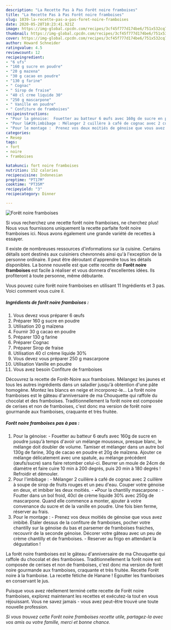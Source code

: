 ```yaml
---
description: "La Recette Pas à Pas Forêt noire framboises"
title: "La Recette Pas à Pas Forêt noire framboises"
slug: 1039-la-recette-pas-a-pas-foret-noire-framboises
date: 2020-05-28T10:23:41.921Z
image: https://img-global.cpcdn.com/recipes/3cf45f777d174be6/751x532cq70/foret-noire-framboises-photo-principale-de-la-recette.jpg
thumbnail: https://img-global.cpcdn.com/recipes/3cf45f777d174be6/751x532cq70/foret-noire-framboises-photo-principale-de-la-recette.jpg
cover: https://img-global.cpcdn.com/recipes/3cf45f777d174be6/751x532cq70/foret-noire-framboises-photo-principale-de-la-recette.jpg
author: Howard Schneider
ratingvalue: 4.5
reviewcount: 12
recipeingredient:
- "6 ufs"
- "160 g sucre en poudre"
- "20 g mazena"
- "30 g cacao en poudre"
- "130 g farine"
- " Cognac"
- " Sirop de fraise"
- "40 cl crme liquide 30"
- "250 g mascarpone"
- " Vanille en poudre"
- " Confiture de framboises"
recipeinstructions:
- "Pour la génoise:  Fouetter au batteur 6 œufs avec 160g de sucre en poudre jusqu&#39;à temps d&#39;avoir un mélange mousseux, presque blanc, le mélange doit doubler de volume. Tamiser et mélanger dans un autre bol 130g de farine, 30g de cacao en poudre et 20g de maïzena. Ajouter ce mélange délicatement avec une spatule, au mélange précédent (œufs/sucre) sans faire retomber celui-ci. Beurrer un moule de 24cm de diamètre et faire cuire 10 min à 200 degrés, puis 20 min à 180 degrés ! Refroidir et démouler."
- "Pour l&#39;imbibage : Mélanger 2 cuillère à café de cognac avec 2 cuillère à soupe de sirop de fruits rouges et un peu d&#39;eau. Couper votre génoise en deux, et imbiber les deux moitiés.  ▪︎Pour la chantilly mascarpone : Foutter dans un bol froid, 40cl de crème liquide 30% avec 250g de mascarpone. Quand elle commence a monter, ajouter à votre convenance du sucre et de la vanille en poudre. Une fois bien ferme, réserver au frais."
- "Pour le montage :  Prenez vos deux moitiés de génoise que vous avez imbibé. Étaler dessus de la confiture de framboises, pocher votre chantilly sur la génoise du bas et parsemer de framboises fraiches, recouvrir de la seconde génoise. Décorer votre gâteau avec un peu de crème chantilly et de framboises.  Reserver au frigo en attendant la dégustation !"
categories:
- Resep
tags:
- fort
- noire
- framboises

katakunci: fort noire framboises 
nutrition: 152 calories
recipecuisine: Indonesian
preptime: "PT17M"
cooktime: "PT35M"
recipeyield: "3"
recipecategory: Dinner

---
```



![Forêt noire framboises](https://img-global.cpcdn.com/recipes/3cf45f777d174be6/751x532cq70/foret-noire-framboises-photo-principale-de-la-recette.jpg)

Si vous recherchez une recette forêt noire framboises, ne cherchez plus! Nous vous fournissons uniquement la recette parfaite forêt noire framboises ici. Nous avons également une grande variété de recettes à essayer.

Il existe de nombreuses ressources d'informations sur la cuisine. Certains détails sont destinés aux cuisiniers chevronnés ainsi qu'à l'exception de la personne ordinaire. Il peut être déroutant d'apprendre tous les détails disponibles. La bonne nouvelle est que cette recette de <strong> Forêt noire framboises </strong> est facile à réaliser et vous donnera d'excellentes idées. Ils profiteront à toute personne, même débutante.

<!--inarticleads1-->

Vous pouvez cuire forêt noire framboises en utilisant 11 Ingrédients et 3 pas. Voici comment vous cuire il.

##### Ingrédients de forêt noire framboises :

1. Vous devez vous préparer 6 œufs
1. Préparer 160 g sucre en poudre
1. Utilisation 20 g maïzena
1. Fournir 30 g cacao en poudre
1. Préparer 130 g farine
1. Préparer  Cognac
1. Préparer  Sirop de fraise
1. Utilisation 40 cl crème liquide 30%
1. Vous devez vous préparer 250 g mascarpone
1. Utilisation  Vanille en poudre
1. Vous avez besoin  Confiture de framboises


Découvrez la recette de Forêt-Noire aux framboises. Mélangez les jaunes et tous les autres ingrédients dans un saladier jusqu&#39;à obtention d&#39;une pâte homogène. Montez les blancs en neige et incorporez-le… La forêt noire framboises est le gâteau d&#39;anniversaire de ma Chouquette qui raffole du chocolat et des framboises. Traditionnellement la forêt noire est composée de cerises et non de framboises, c&#39;est donc ma version de forêt noire gourmande aux framboises, craquante et très fruitée. 

<!--inarticleads2-->

##### Forêt noire framboises pas à pas :

1. Pour la génoise:  - Fouetter au batteur 6 œufs avec 160g de sucre en poudre jusqu&#39;à temps d&#39;avoir un mélange mousseux, presque blanc, le mélange doit doubler de volume. Tamiser et mélanger dans un autre bol 130g de farine, 30g de cacao en poudre et 20g de maïzena. Ajouter ce mélange délicatement avec une spatule, au mélange précédent (œufs/sucre) sans faire retomber celui-ci. Beurrer un moule de 24cm de diamètre et faire cuire 10 min à 200 degrés, puis 20 min à 180 degrés ! Refroidir et démouler.
1. Pour l&#39;imbibage : - Mélanger 2 cuillère à café de cognac avec 2 cuillère à soupe de sirop de fruits rouges et un peu d&#39;eau. Couper votre génoise en deux, et imbiber les deux moitiés.  - ▪︎Pour la chantilly mascarpone : - Foutter dans un bol froid, 40cl de crème liquide 30% avec 250g de mascarpone. Quand elle commence a monter, ajouter à votre convenance du sucre et de la vanille en poudre. Une fois bien ferme, réserver au frais.
1. Pour le montage :  - Prenez vos deux moitiés de génoise que vous avez imbibé. Étaler dessus de la confiture de framboises, pocher votre chantilly sur la génoise du bas et parsemer de framboises fraiches, recouvrir de la seconde génoise. Décorer votre gâteau avec un peu de crème chantilly et de framboises.  - Reserver au frigo en attendant la dégustation !


La forêt noire framboises est le gâteau d&#39;anniversaire de ma Chouquette qui raffole du chocolat et des framboises. Traditionnellement la forêt noire est composée de cerises et non de framboises, c&#39;est donc ma version de forêt noire gourmande aux framboises, craquante et très fruitée. Recette Forêt noire à la framboise. La recette fétiche de Hanane ! Egoutter les framboises en conservant le jus. 

<!--inarticleads1-->

<p>
Puisque vous avez réellement terminé cette recette de Forêt noire framboises, explorez maintenant les recettes et exécutez-la tout en vous réjouissant. Vous ne savez jamais - vous avez peut-être trouvé une toute nouvelle profession.
</p>

<p>
<i>Si vous trouvez cette Forêt noire framboises recette utile, partagez-la avec vos amis ou votre famille, merci et bonne chance.</i>
</p>
